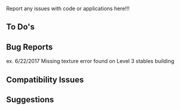 Report any issues with code or applications here!!!

## To Do's

## Bug Reports
ex. 6/22/2017 Missing texture error found on Level 3 stables building 


## Compatibility Issues


## Suggestions
